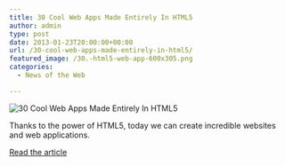 ```yaml
---
title: 30 Cool Web Apps Made Entirely In HTML5
author: admin
type: post
date: 2013-01-23T20:00:00+00:00
url: /30-cool-web-apps-made-entirely-in-html5/
featured_image: /30.-html5-web-app-600x305.png
categories:
  - News of the Web

---
```

<img src="https://i0.wp.com/designsuperstars.net/wp-content/uploads/2013/01/30.-html5-web-app-600x305.png?resize=600%2C305" alt="30 Cool Web Apps Made Entirely In HTML5" data-recalc-dims="1" />

Thanks to the power of HTML5, today we can create incredible websites and web applications.

<a href="http://designsuperstars.net/30-cool-web-apps-made-entirely-in-html5/" title="30 Cool Web Apps Made Entirely In HTML5" target="_blank">Read the article</a>